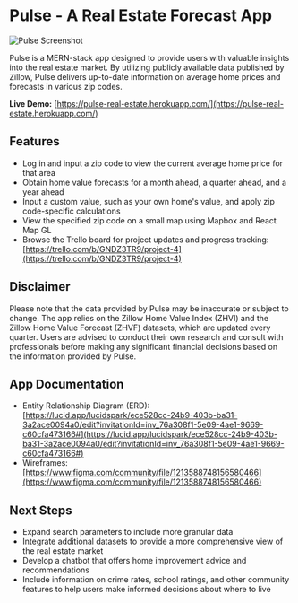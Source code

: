 # Pulse - A Real Estate Forecast App

![Pulse Screenshot](https://i.imgur.com/uo3lXhq.png)

Pulse is a MERN-stack app designed to provide users with valuable insights into the real estate market. By utilizing publicly available data published by Zillow, Pulse delivers up-to-date information on average home prices and forecasts in various zip codes.

**Live Demo:** [https://pulse-real-estate.herokuapp.com/](https://pulse-real-estate.herokuapp.com/)

## Features

- Log in and input a zip code to view the current average home price for that area
- Obtain home value forecasts for a month ahead, a quarter ahead, and a year ahead
- Input a custom value, such as your own home's value, and apply zip code-specific calculations
- View the specified zip code on a small map using Mapbox and React Map GL
- Browse the Trello board for project updates and progress tracking: [https://trello.com/b/GNDZ3TR9/project-4](https://trello.com/b/GNDZ3TR9/project-4)

## Disclaimer

Please note that the data provided by Pulse may be inaccurate or subject to change. The app relies on the Zillow Home Value Index (ZHVI) and the Zillow Home Value Forecast (ZHVF) datasets, which are updated every quarter. Users are advised to conduct their own research and consult with professionals before making any significant financial decisions based on the information provided by Pulse.

## App Documentation

- Entity Relationship Diagram (ERD): [https://lucid.app/lucidspark/ece528cc-24b9-403b-ba31-3a2ace0094a0/edit?invitationId=inv_76a308f1-5e09-4ae1-9669-c60cfa473166#](https://lucid.app/lucidspark/ece528cc-24b9-403b-ba31-3a2ace0094a0/edit?invitationId=inv_76a308f1-5e09-4ae1-9669-c60cfa473166#)
- Wireframes: [https://www.figma.com/community/file/1213588748156580466](https://www.figma.com/community/file/1213588748156580466)

## Next Steps

- Expand search parameters to include more granular data
- Integrate additional datasets to provide a more comprehensive view of the real estate market
- Develop a chatbot that offers home improvement advice and recommendations
- Include information on crime rates, school ratings, and other community features to help users make informed decisions about where to live
